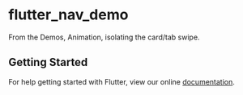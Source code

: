 # flutter_nav_demo

From the Demos, Animation, isolating the card&#x2F;tab swipe.

## Getting Started

For help getting started with Flutter, view our online
[documentation](https://flutter.io/).
